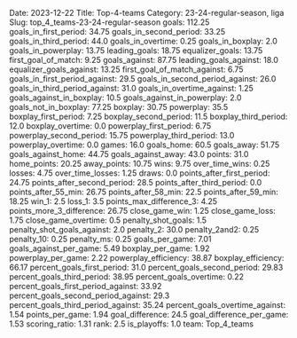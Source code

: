 Date: 2023-12-22
Title: Top-4-teams
Category: 23-24-regular-season, liga
Slug: top_4_teams-23-24-regular-season
goals: 112.25
goals_in_first_period: 34.75
goals_in_second_period: 33.25
goals_in_third_period: 44.0
goals_in_overtime: 0.25
goals_in_boxplay: 2.0
goals_in_powerplay: 13.75
leading_goals: 18.75
equalizer_goals: 13.75
first_goal_of_match: 9.25
goals_against: 87.75
leading_goals_against: 18.0
equalizer_goals_against: 13.25
first_goal_of_match_against: 6.75
goals_in_first_period_against: 29.5
goals_in_second_period_against: 26.0
goals_in_third_period_against: 31.0
goals_in_overtime_against: 1.25
goals_against_in_boxplay: 10.5
goals_against_in_powerplay: 2.0
goals_not_in_boxplay: 77.25
boxplay: 30.75
powerplay: 35.5
boxplay_first_period: 7.25
boxplay_second_period: 11.5
boxplay_third_period: 12.0
boxplay_overtime: 0.0
powerplay_first_period: 6.75
powerplay_second_period: 15.75
powerplay_third_period: 13.0
powerplay_overtime: 0.0
games: 16.0
goals_home: 60.5
goals_away: 51.75
goals_against_home: 44.75
goals_against_away: 43.0
points: 31.0
home_points: 20.25
away_points: 10.75
wins: 9.75
over_time_wins: 0.25
losses: 4.75
over_time_losses: 1.25
draws: 0.0
points_after_first_period: 24.75
points_after_second_period: 28.5
points_after_third_period: 0.0
points_after_55_min: 26.75
points_after_58_min: 22.5
points_after_59_min: 18.25
win_1: 2.5
loss_1: 3.5
points_max_difference_3: 4.25
points_more_3_difference: 26.75
close_game_win: 1.25
close_game_loss: 1.75
close_game_overtime: 0.5
penalty_shot_goals: 1.5
penalty_shot_goals_against: 2.0
penalty_2: 30.0
penalty_2and2: 0.25
penalty_10: 0.25
penalty_ms: 0.25
goals_per_game: 7.01
goals_against_per_game: 5.49
boxplay_per_game: 1.92
powerplay_per_game: 2.22
powerplay_efficiency: 38.87
boxplay_efficiency: 66.17
percent_goals_first_period: 31.0
percent_goals_second_period: 29.83
percent_goals_third_period: 38.95
percent_goals_overtime: 0.22
percent_goals_first_period_against: 33.92
percent_goals_second_period_against: 29.3
percent_goals_third_period_against: 35.24
percent_goals_overtime_against: 1.54
points_per_game: 1.94
goal_difference: 24.5
goal_difference_per_game: 1.53
scoring_ratio: 1.31
rank: 2.5
is_playoffs: 1.0
team: Top_4_teams
